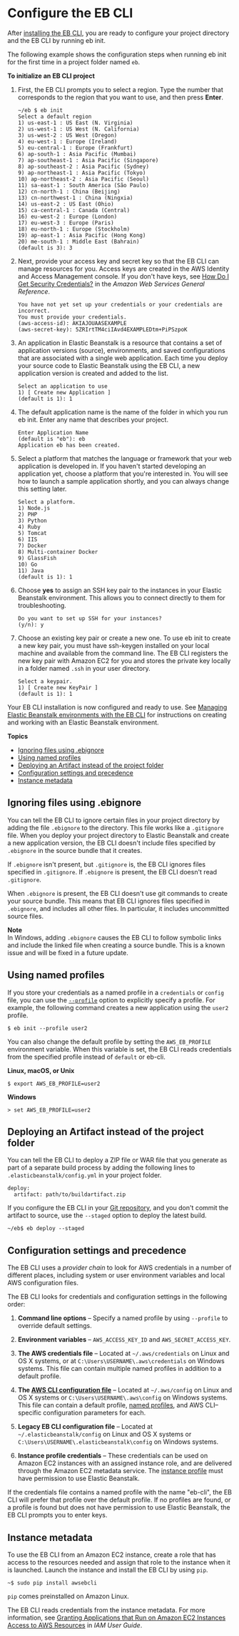 # Configure the EB CLI<a name="eb-cli3-configuration"></a>

After [installing the EB CLI](eb-cli3-install.md), you are ready to configure your project directory and the EB CLI by running eb init\.

The following example shows the configuration steps when running eb init for the first time in a project folder named `eb`\.

**To initialize an EB CLI project**

1. First, the EB CLI prompts you to select a region\. Type the number that corresponds to the region that you want to use, and then press **Enter**\.

   ```
   ~/eb $ eb init
   Select a default region
   1) us-east-1 : US East (N. Virginia)
   2) us-west-1 : US West (N. California)
   3) us-west-2 : US West (Oregon)
   4) eu-west-1 : Europe (Ireland)
   5) eu-central-1 : Europe (Frankfurt)
   6) ap-south-1 : Asia Pacific (Mumbai)
   7) ap-southeast-1 : Asia Pacific (Singapore)
   8) ap-southeast-2 : Asia Pacific (Sydney)
   9) ap-northeast-1 : Asia Pacific (Tokyo)
   10) ap-northeast-2 : Asia Pacific (Seoul)
   11) sa-east-1 : South America (São Paulo)
   12) cn-north-1 : China (Beijing)
   13) cn-northwest-1 : China (Ningxia)
   14) us-east-2 : US East (Ohio)
   15) ca-central-1 : Canada (Central)
   16) eu-west-2 : Europe (London)
   17) eu-west-3 : Europe (Paris)
   18) eu-north-1 : Europe (Stockholm)
   19) ap-east-1 : Asia Pacific (Hong Kong)
   20) me-south-1 : Middle East (Bahrain)
   (default is 3): 3
   ```

1. Next, provide your access key and secret key so that the EB CLI can manage resources for you\. Access keys are created in the AWS Identity and Access Management console\. If you don't have keys, see [How Do I Get Security Credentials?](https://docs.aws.amazon.com/general/latest/gr/getting-aws-sec-creds.html) in the *Amazon Web Services General Reference*\.

   ```
   You have not yet set up your credentials or your credentials are incorrect.
   You must provide your credentials.
   (aws-access-id): AKIAJOUAASEXAMPLE
   (aws-secret-key): 5ZRIrtTM4ciIAvd4EXAMPLEDtm+PiPSzpoK
   ```

1. An application in Elastic Beanstalk is a resource that contains a set of application versions \(source\), environments, and saved configurations that are associated with a single web application\. Each time you deploy your source code to Elastic Beanstalk using the EB CLI, a new application version is created and added to the list\.

   ```
   Select an application to use
   1) [ Create new Application ]
   (default is 1): 1
   ```

1. The default application name is the name of the folder in which you run eb init\. Enter any name that describes your project\.

   ```
   Enter Application Name
   (default is "eb"): eb
   Application eb has been created.
   ```

1. Select a platform that matches the language or framework that your web application is developed in\. If you haven't started developing an application yet, choose a platform that you're interested in\. You will see how to launch a sample application shortly, and you can always change this setting later\.

   ```
   Select a platform.
   1) Node.js
   2) PHP
   3) Python
   4) Ruby
   5) Tomcat
   6) IIS
   7) Docker
   8) Multi-container Docker
   9) GlassFish
   10) Go
   11) Java
   (default is 1): 1
   ```

1. Choose **yes** to assign an SSH key pair to the instances in your Elastic Beanstalk environment\. This allows you to connect directly to them for troubleshooting\.

   ```
   Do you want to set up SSH for your instances?
   (y/n): y
   ```

1. Choose an existing key pair or create a new one\. To use eb init to create a new key pair, you must have ssh\-keygen installed on your local machine and available from the command line\. The EB CLI registers the new key pair with Amazon EC2 for you and stores the private key locally in a folder named `.ssh` in your user directory\.

   ```
   Select a keypair.
   1) [ Create new KeyPair ]
   (default is 1): 1
   ```

Your EB CLI installation is now configured and ready to use\. See [Managing Elastic Beanstalk environments with the EB CLI](eb-cli3-getting-started.md) for instructions on creating and working with an Elastic Beanstalk environment\.

**Topics**
+ [Ignoring files using \.ebignore](#eb-cli3-ebignore)
+ [Using named profiles](#eb-cli3-profile)
+ [Deploying an Artifact instead of the project folder](#eb-cli3-artifact)
+ [Configuration settings and precedence](#eb-cli3-credentials)
+ [Instance metadata](#eb-cli3-metadata)

## Ignoring files using \.ebignore<a name="eb-cli3-ebignore"></a>

You can tell the EB CLI to ignore certain files in your project directory by adding the file `.ebignore` to the directory\. This file works like a `.gitignore` file\. When you deploy your project directory to Elastic Beanstalk and create a new application version, the EB CLI doesn't include files specified by `.ebignore` in the source bundle that it creates\.

If `.ebignore` isn't present, but `.gitignore` is, the EB CLI ignores files specified in `.gitignore`\. If `.ebignore` is present, the EB CLI doesn't read `.gitignore`\.

When `.ebignore` is present, the EB CLI doesn't use git commands to create your source bundle\. This means that EB CLI ignores files specified in `.ebignore`, and includes all other files\. In particular, it includes uncommitted source files\.

**Note**  
In Windows, adding `.ebignore` causes the EB CLI to follow symbolic links and include the linked file when creating a source bundle\. This is a known issue and will be fixed in a future update\.

## Using named profiles<a name="eb-cli3-profile"></a>

If you store your credentials as a named profile in a `credentials` or `config` file, you can use the [`--profile`](eb3-cmd-options.md) option to explicitly specify a profile\. For example, the following command creates a new application using the `user2` profile\.

```
$ eb init --profile user2
```

You can also change the default profile by setting the `AWS_EB_PROFILE` environment variable\. When this variable is set, the EB CLI reads credentials from the specified profile instead of `default` or eb\-cli\.

**Linux, macOS, or Unix**

```
$ export AWS_EB_PROFILE=user2
```

**Windows**

```
> set AWS_EB_PROFILE=user2
```

## Deploying an Artifact instead of the project folder<a name="eb-cli3-artifact"></a>

You can tell the EB CLI to deploy a ZIP file or WAR file that you generate as part of a separate build process by adding the following lines to `.elasticbeanstalk/config.yml` in your project folder\.

```
deploy:
  artifact: path/to/buildartifact.zip
```

If you configure the EB CLI in your [Git repository](eb3-cli-git.md), and you don't commit the artifact to source, use the `--staged` option to deploy the latest build\.

```
~/eb$ eb deploy --staged
```

## Configuration settings and precedence<a name="eb-cli3-credentials"></a>

The EB CLI uses a *provider chain* to look for AWS credentials in a number of different places, including system or user environment variables and local AWS configuration files\.

The EB CLI looks for credentials and configuration settings in the following order:

1. **Command line options** – Specify a named profile by using `--profile` to override default settings\.

1. **Environment variables** – `AWS_ACCESS_KEY_ID` and `AWS_SECRET_ACCESS_KEY`\.

1. **The AWS credentials file** – Located at `~/.aws/credentials` on Linux and OS X systems, or at `C:\Users\USERNAME\.aws\credentials` on Windows systems\. This file can contain multiple named profiles in addition to a default profile\.

1. **The [AWS CLI configuration file](https://docs.aws.amazon.com/cli/latest/userguide/cli-chap-getting-started.html#cli-config-files)** – Located at `~/.aws/config` on Linux and OS X systems or `C:\Users\USERNAME\.aws\config` on Windows systems\. This file can contain a default profile, [named profiles](https://docs.aws.amazon.com/cli/latest/userguide/cli-chap-getting-started.html#cli-multiple-profiles), and AWS CLI–specific configuration parameters for each\.

1. **Legacy EB CLI configuration file** – Located at `~/.elasticbeanstalk/config` on Linux and OS X systems or `C:\Users\USERNAME\.elasticbeanstalk\config` on Windows systems\.

1. **Instance profile credentials** – These credentials can be used on Amazon EC2 instances with an assigned instance role, and are delivered through the Amazon EC2 metadata service\. The [instance profile](concepts-roles-instance.md) must have permission to use Elastic Beanstalk\.

If the credentials file contains a named profile with the name "eb\-cli", the EB CLI will prefer that profile over the default profile\. If no profiles are found, or a profile is found but does not have permission to use Elastic Beanstalk, the EB CLI prompts you to enter keys\.

## Instance metadata<a name="eb-cli3-metadata"></a>

To use the EB CLI from an Amazon EC2 instance, create a role that has access to the resources needed and assign that role to the instance when it is launched\. Launch the instance and install the EB CLI by using `pip`\.

```
~$ sudo pip install awsebcli
```

`pip` comes preinstalled on Amazon Linux\.

The EB CLI reads credentials from the instance metadata\. For more information, see [ Granting Applications that Run on Amazon EC2 Instances Access to AWS Resources](https://docs.aws.amazon.com/IAM/latest/UserGuide/role-usecase-ec2app.html) in *IAM User Guide*\.
